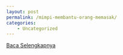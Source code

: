 ```yaml
---
layout: post
permalink: /mimpi-membantu-orang-memasak/
categories:
    - Uncategorized
---
```


[Baca Selengkapnya](/07)